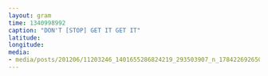 ```yaml
---
layout: gram
time: 1340998992
caption: "DON'T [STOP] GET IT GET IT"
latitude: 
longitude: 
media:
- media/posts/201206/11203246_1401655286824219_293503907_n_17842269265000351.jpg
---
```

